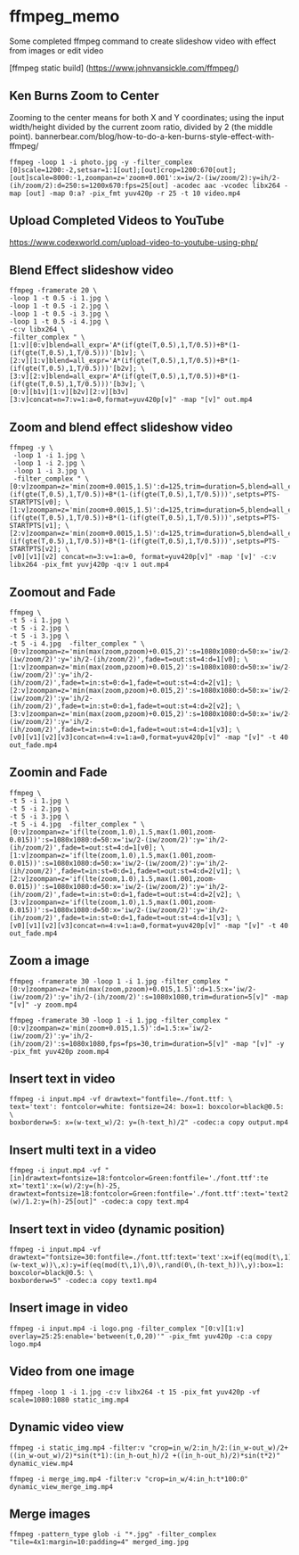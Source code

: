 # ffmpeg_memo
Some completed ffmpeg command to create slideshow video with effect from images or edit video

[ffmpeg static build] (https://www.johnvansickle.com/ffmpeg/)

## Ken Burns Zoom to Center
Zooming to the center means for both X and Y coordinates; using the input width/height divided by the current zoom ratio, divided by 2 (the middle point).
bannerbear.com/blog/how-to-do-a-ken-burns-style-effect-with-ffmpeg/

```
ffmpeg -loop 1 -i photo.jpg -y -filter_complex [0]scale=1200:-2,setsar=1:1[out];[out]crop=1200:670[out];[out]scale=8000:-1,zoompan=z='zoom+0.001':x=iw/2-(iw/zoom/2):y=ih/2-(ih/zoom/2):d=250:s=1200x670:fps=25[out] -acodec aac -vcodec libx264 -map [out] -map 0:a? -pix_fmt yuv420p -r 25 -t 10 video.mp4
```

## Upload Completed Videos to YouTube
https://www.codexworld.com/upload-video-to-youtube-using-php/

## Blend Effect slideshow video
```
ffmpeg -framerate 20 \
-loop 1 -t 0.5 -i 1.jpg \
-loop 1 -t 0.5 -i 2.jpg \
-loop 1 -t 0.5 -i 3.jpg \
-loop 1 -t 0.5 -i 4.jpg \
-c:v libx264 \
-filter_complex " \
[1:v][0:v]blend=all_expr='A*(if(gte(T,0.5),1,T/0.5))+B*(1-(if(gte(T,0.5),1,T/0.5)))'[b1v]; \
[2:v][1:v]blend=all_expr='A*(if(gte(T,0.5),1,T/0.5))+B*(1-(if(gte(T,0.5),1,T/0.5)))'[b2v]; \
[3:v][2:v]blend=all_expr='A*(if(gte(T,0.5),1,T/0.5))+B*(1-(if(gte(T,0.5),1,T/0.5)))'[b3v]; \
[0:v][b1v][1:v][b2v][2:v][b3v][3:v]concat=n=7:v=1:a=0,format=yuv420p[v]" -map "[v]" out.mp4
```

## Zoom and blend effect slideshow video
```
ffmpeg -y \
 -loop 1 -i 1.jpg \
 -loop 1 -i 2.jpg \
 -loop 1 -i 3.jpg \
 -filter_complex " \
[0:v]zoompan=z='min(zoom+0.0015,1.5)':d=125,trim=duration=5,blend=all_expr='A*(if(gte(T,0.5),1,T/0.5))+B*(1-(if(gte(T,0.5),1,T/0.5)))',setpts=PTS-STARTPTS[v0]; \
[1:v]zoompan=z='min(zoom+0.0015,1.5)':d=125,trim=duration=5,blend=all_expr='A*(if(gte(T,0.5),1,T/0.5))+B*(1-(if(gte(T,0.5),1,T/0.5)))',setpts=PTS-STARTPTS[v1]; \
[2:v]zoompan=z='min(zoom+0.0015,1.5)':d=125,trim=duration=5,blend=all_expr='A*(if(gte(T,0.5),1,T/0.5))+B*(1-(if(gte(T,0.5),1,T/0.5)))',setpts=PTS-STARTPTS[v2]; \
[v0][v1][v2] concat=n=3:v=1:a=0, format=yuv420p[v]" -map '[v]' -c:v libx264 -pix_fmt yuvj420p -q:v 1 out.mp4
```

## Zoomout and Fade
```
ffmpeg \
-t 5 -i 1.jpg \
-t 5 -i 2.jpg \
-t 5 -i 3.jpg \
-t 5 -i 4.jpg  -filter_complex " \
[0:v]zoompan=z='min(max(zoom,pzoom)+0.015,2)':s=1080x1080:d=50:x='iw/2-(iw/zoom/2)':y='ih/2-(ih/zoom/2)',fade=t=out:st=4:d=1[v0]; \
[1:v]zoompan=z='min(max(zoom,pzoom)+0.015,2)':s=1080x1080:d=50:x='iw/2-(iw/zoom/2)':y='ih/2-(ih/zoom/2)',fade=t=in:st=0:d=1,fade=t=out:st=4:d=2[v1]; \
[2:v]zoompan=z='min(max(zoom,pzoom)+0.015,2)':s=1080x1080:d=50:x='iw/2-(iw/zoom/2)':y='ih/2-(ih/zoom/2)',fade=t=in:st=0:d=1,fade=t=out:st=4:d=2[v2]; \
[3:v]zoompan=z='min(max(zoom,pzoom)+0.015,2)':s=1080x1080:d=50:x='iw/2-(iw/zoom/2)':y='ih/2-(ih/zoom/2)',fade=t=in:st=0:d=1,fade=t=out:st=4:d=1[v3]; \
[v0][v1][v2][v3]concat=n=4:v=1:a=0,format=yuv420p[v]" -map "[v]" -t 40 out_fade.mp4
```

## Zoomin and Fade
```
ffmpeg \
-t 5 -i 1.jpg \
-t 5 -i 2.jpg \
-t 5 -i 3.jpg \
-t 5 -i 4.jpg  -filter_complex " \
[0:v]zoompan=z='if(lte(zoom,1.0),1.5,max(1.001,zoom-0.015))':s=1080x1080:d=50:x='iw/2-(iw/zoom/2)':y='ih/2-(ih/zoom/2)',fade=t=out:st=4:d=1[v0]; \
[1:v]zoompan=z='if(lte(zoom,1.0),1.5,max(1.001,zoom-0.015))':s=1080x1080:d=50:x='iw/2-(iw/zoom/2)':y='ih/2-(ih/zoom/2)',fade=t=in:st=0:d=1,fade=t=out:st=4:d=2[v1]; \
[2:v]zoompan=z='if(lte(zoom,1.0),1.5,max(1.001,zoom-0.015))':s=1080x1080:d=50:x='iw/2-(iw/zoom/2)':y='ih/2-(ih/zoom/2)',fade=t=in:st=0:d=1,fade=t=out:st=4:d=2[v2]; \
[3:v]zoompan=z='if(lte(zoom,1.0),1.5,max(1.001,zoom-0.015))':s=1080x1080:d=50:x='iw/2-(iw/zoom/2)':y='ih/2-(ih/zoom/2)',fade=t=in:st=0:d=1,fade=t=out:st=4:d=1[v3]; \
[v0][v1][v2][v3]concat=n=4:v=1:a=0,format=yuv420p[v]" -map "[v]" -t 40 out_fade.mp4
```

## Zoom a image
```
ffmpeg -framerate 30 -loop 1 -i 1.jpg -filter_complex "[0:v]zoompan=z='min(max(zoom,pzoom)+0.015,1.5)':d=1.5:x='iw/2-(iw/zoom/2)':y='ih/2-(ih/zoom/2)':s=1080x1080,trim=duration=5[v]" -map "[v]" -y zoom.mp4

ffmpeg -framerate 30 -loop 1 -i 1.jpg -filter_complex "[0:v]zoompan=z='min(zoom+0.015,1.5)':d=1.5:x='iw/2-(iw/zoom/2)':y='ih/2-(ih/zoom/2)':s=1080x1080,fps=fps=30,trim=duration=5[v]" -map "[v]" -y -pix_fmt yuv420p zoom.mp4
```

## Insert text in video
```
ffmpeg -i input.mp4 -vf drawtext="fontfile=./font.ttf: \
text='text': fontcolor=white: fontsize=24: box=1: boxcolor=black@0.5: \
boxborderw=5: x=(w-text_w)/2: y=(h-text_h)/2" -codec:a copy output.mp4
```

## Insert multi text in a video
```
ffmpeg -i input.mp4 -vf "[in]drawtext=fontsize=18:fontcolor=Green:fontfile='./font.ttf':te‌​xt='text1':x=(w)/2:y=(h)-25, drawtext=fontsize=18:fontcolor=Green:fontfile='./font.ttf':text='text2':x=(w)/1.2:y=(h)-25[out]" -codec:a copy text.mp4
```

## Insert text in video (dynamic position)
```
ffmpeg -i input.mp4 -vf drawtext="fontsize=30:fontfile=./font.ttf:text='text':x=if(eq(mod(t\,1)\,0)\,rand(0\,(w-text_w))\,x):y=if(eq(mod(t\,1)\,0)\,rand(0\,(h-text_h))\,y):box=1: boxcolor=black@0.5: \
boxborderw=5" -codec:a copy text1.mp4
```

## Insert image in video
```
ffmpeg -i input.mp4 -i logo.png -filter_complex "[0:v][1:v] overlay=25:25:enable='between(t,0,20)'" -pix_fmt yuv420p -c:a copy logo.mp4
```

## Video from one image
```
ffmpeg -loop 1 -i 1.jpg -c:v libx264 -t 15 -pix_fmt yuv420p -vf scale=1080:1080 static_img.mp4
```

## Dynamic video view
```
ffmpeg -i static_img.mp4 -filter:v "crop=in_w/2:in_h/2:(in_w-out_w)/2+((in_w-out_w)/2)*sin(t*1):(in_h-out_h)/2 +((in_h-out_h)/2)*sin(t*2)" dynamic_view.mp4

ffmpeg -i merge_img.mp4 -filter:v "crop=in_w/4:in_h:t*100:0" dynamic_view_merge_img.mp4
```

## Merge images
```
ffmpeg -pattern_type glob -i "*.jpg" -filter_complex "tile=4x1:margin=10:padding=4" merged_img.jpg
```

